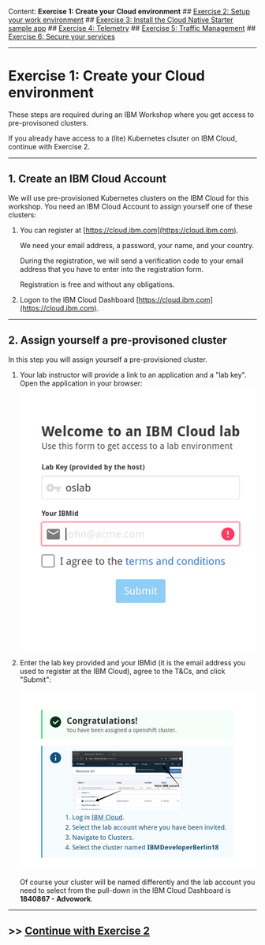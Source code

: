 Content:
**Exercise 1: Create your Cloud environment** ##
[Exercise 2: Setup your work environment](exercise2.md) ##
[Exercise 3: Install the Cloud Native Starter sample app](exercise3.md) ##
[Exercise 4: Telemetry](exercise4.md) ##
[Exercise 5: Traffic Management](exercise5.md) ##
[Exercise 6: Secure your services](exercise6.md)

---

# Exercise 1: Create your Cloud environment

These steps are required during an IBM Workshop where you get access to pre-provisoned clusters.

If you already have access to a (lite) Kubernetes clsuter on IBM Cloud, continue with Exercise 2.

---

## 1. Create an IBM Cloud Account

We will use pre-provisioned Kubernetes clusters on the IBM Cloud for this workshop. You need an IBM Cloud Account to assign yourself one of these clusters:

1. You can register at [https://cloud.ibm.com](https://cloud.ibm.com).

    We need your email address, a password, your name, and your country. 
    
    During the registration, we will send a verification code to your email address that you have to enter into the registration form. 
    
    Registration is free and without any obligations.

1. Logon to the IBM Cloud Dashboard [https://cloud.ibm.com](https://cloud.ibm.com).

---

## 2. Assign yourself a pre-provisoned cluster

In this step you will assign yourself a pre-provisioned cluster. 

1. Your lab instructor will provide a link to an application and a "lab key". Open the application in your browser:
   ![granttool1](../images/granttool1.png)
   
2. Enter the lab key provided and your IBMid (it is the email address you used to register at the IBM Cloud), agree to the T&Cs, and click "Submit":

   ![granttool1](../images/granttool2.png)
   
    Of course your cluster will be named differently and the lab account you need to select from the pull-down in the IBM Cloud Dashboard is **1840867 - Advowork**.

---

## >> [Continue with Exercise 2](exercise2.md)
